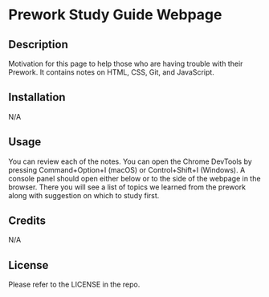 # Prework Study Guide Webpage

## Description

Motivation for this page to help those who are having trouble with their Prework. It contains notes on HTML, CSS, Git, and JavaScript.

## Installation

N/A

## Usage

You can review each of the notes. You can open the Chrome DevTools by pressing Command+Option+I (macOS) or Control+Shift+I (Windows). A console panel should open either below or to the side of the webpage in the browser. There you will see a list of topics we learned from the prework along with suggestion on which to study first.

## Credits

N/A

## License

Please refer to the LICENSE in the repo.
